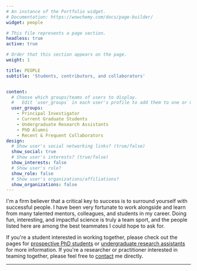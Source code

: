 ```yaml
---
# An instance of the Portfolio widget.
# Documentation: https://wowchemy.com/docs/page-builder/
widget: people

# This file represents a page section.
headless: true
active: true

# Order that this section appears on the page.
weight: 1

title: PEOPLE
subtitle: 'Students, contributors, and collaborators'


content:
  # Choose which groups/teams of users to display.
  #   Edit `user_groups` in each user's profile to add them to one or more of these groups.
  user_groups:
    - Principal Investigator
    - Current Graduate Students
    - Undergraduate Research Assistants
    - PhD Alumni
    - Recent & Frequent Collaborators
design:
  # Show user's social networking links? (true/false)
  show_social: true
  # Show user's interests? (true/false)
  show_interests: false
  # Show user's role?
  show_role: false
  # Show user's organizations/affiliations?
  show_organizations: false
---
```

I'm a firm believer that a critical key to success is to surround yourself with successful people. I have been very fortunate to work alongside and learn from many talented mentors, colleagues, and students in my career. Doing fun, interesting, and impactful science is truly a team sport, and the people listed here are among the best teammates I could hope to ask for. 

If you're a student interested in working together, please check out the pages for [prospective PhD students](/get-involved/prospective-phd-students) or [undergraduate research assistants](/get-involved/undergraduate-ra) for more information. If you're a researcher or practitioner interested in teaming together, please feel free to [contact](/#contact) me directly.
<hr>
